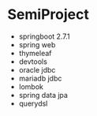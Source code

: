 # SemiProject
+ springboot 2.7.1
+ spring web
+ thymeleaf
+ devtools
+ oracle jdbc
+ mariadb jdbc
+ lombok
+ spring data jpa
+ querydsl
